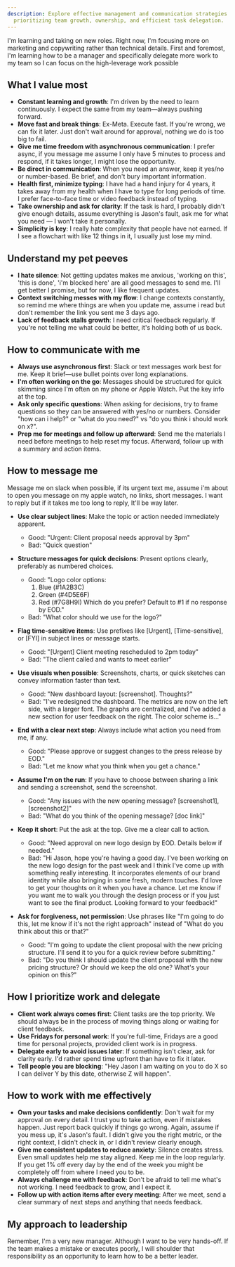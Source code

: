 ```yaml
---
description: Explore effective management and communication strategies for new leaders
  prioritizing team growth, ownership, and efficient task delegation.
---
```


I'm learning and taking on new roles. Right now, I'm focusing more on marketing and copywriting rather than technical details.
First and foremost, I'm learning how to be a manager and specifically delegate more work to my team so I can focus on the high-leverage work possible

## What I value most

- **Constant learning and growth**: I'm driven by the need to learn continuously. I expect the same from my team—always pushing forward.
- **Move fast and break things**: Ex-Meta. Execute fast. If you're wrong, we can fix it later. Just don't wait around for approval, nothing we do is too big to fail.
- **Give me time freedom with asynchronous communication**: I prefer async, if you message me assume I only have 5 minutes to process and respond, if it takes longer, I might lose the opportunity.
- **Be direct in communication**: When you need an answer, keep it yes/no or number-based. Be brief, and don't bury important information.
- **Health first, minimize typing**: I have had a hand injury for 4 years, it takes away from my health when I have to type for long periods of time. I prefer face-to-face time or video feedback instead of typing.
- **Take ownership and ask for clarity**: If the task is hard, I probably didn't give enough details, assume everything is Jason's fault, ask me for what you need — I won't take it personally.
- **Simplicity is key**: I really hate complexity that people have not earned. If I see a flowchart with like 12 things in it, I usually just lose my mind.

## Understand my pet peeves

- **I hate silence**: Not getting updates makes me anxious, 'working on this', 'this is done', 'i'm blocked here' are all good messages to send me. I'll get better I promise, but for now, I like frequent updates.
- **Context switching messes with my flow**: I change contexts constantly, so remind me where things are when you update me, assume i read but don't remember the link you sent me 3 days ago.
- **Lack of feedback stalls growth**: I need critical feedback regularly. If you're not telling me what could be better, it's holding both of us back.

## How to communicate with me

- **Always use asynchronous first**: Slack or text messages work best for me. Keep it brief—use bullet points over long explanations.
- **I'm often working on the go**: Messages should be structured for quick skimming since I'm often on my phone or Apple Watch. Put the key info at the top.
- **Ask only specific questions**: When asking for decisions, try to frame questions so they can be answered with yes/no or numbers. Consider "how can i help?" or "what do you need?" vs "do you think i should work on x?".
- **Prep me for meetings and follow up afterward**: Send me the materials I need before meetings to help reset my focus. Afterward, follow up with a summary and action items.

## How to message me

Message me on slack when possible, if its urgent text me, assume i'm about to open you message on my apple watch, no links, short messages. I want to reply but if it takes me too long to reply, It'll be way later.

- **Use clear subject lines**: Make the topic or action needed immediately apparent.
  - Good: "Urgent: Client proposal needs approval by 3pm"
  - Bad: "Quick question"

- **Structure messages for quick decisions**: Present options clearly, preferably as numbered choices.
  - Good: "Logo color options:
    1. Blue (#1A2B3C)
    2. Green (#4D5E6F)
    3. Red (#7G8H9I)
    Which do you prefer? Default to #1 if no response by EOD."
  - Bad: "What color should we use for the logo?"

- **Flag time-sensitive items**: Use prefixes like [Urgent], [Time-sensitive], or [FYI] in subject lines or message starts.
  - Good: "[Urgent] Client meeting rescheduled to 2pm today"
  - Bad: "The client called and wants to meet earlier"

- **Use visuals when possible**: Screenshots, charts, or quick sketches can convey information faster than text.
  - Good: "New dashboard layout: [screenshot]. Thoughts?"
  - Bad: "I've redesigned the dashboard. The metrics are now on the left side, with a larger font. The graphs are centralized, and I've added a new section for user feedback on the right. The color scheme is..."

- **End with a clear next step**: Always include what action you need from me, if any.
  - Good: "Please approve or suggest changes to the press release by EOD."
  - Bad: "Let me know what you think when you get a chance."

- **Assume I'm on the run**: If you have to choose between sharing a link and sending a screenshot, send the screenshot.
  - Good: "Any issues with the new opening message? [screenshot1], [screenshot2]"
  - Bad: "What do you think of the opening message? [doc link]"

- **Keep it short**: Put the ask at the top. Give me a clear call to action.
  - Good: "Need approval on new logo design by EOD. Details below if needed."
  - Bad: "Hi Jason, hope you're having a good day. I've been working on the new logo design for the past week and I think I've come up with something really interesting. It incorporates elements of our brand identity while also bringing in some fresh, modern touches. I'd love to get your thoughts on it when you have a chance. Let me know if you want me to walk you through the design process or if you just want to see the final product. Looking forward to your feedback!"

- **Ask for forgiveness, not permission**: Use phrases like "I'm going to do this, let me know if it's not the right approach" instead of "What do you think about this or that?"
  - Good: "I'm going to update the client proposal with the new pricing structure. I'll send it to you for a quick review before submitting."
  - Bad: "Do you think I should update the client proposal with the new pricing structure? Or should we keep the old one? What's your opinion on this?"

## How I prioritize work and delegate

- **Client work always comes first**: Client tasks are the top priority. We should always be in the process of moving things along or waiting for client feedback.
- **Use Fridays for personal work**: If you're full-time, Fridays are a good time for personal projects, provided client work is in progress.
- **Delegate early to avoid issues later**: If something isn't clear, ask for clarity early. I'd rather spend time upfront than have to fix it later.
- **Tell people you are blocking**: "Hey Jason I am waiting on you to do X so I can deliver Y by this date, otherwise Z will happen".

## How to work with me effectively

- **Own your tasks and make decisions confidently**: Don't wait for my approval on every detail. I trust you to take action, even if mistakes happen. Just report back quickly if things go wrong. Again, assume if you mess up, it's Jason's fault. I didn't give you the right metric, or the right context, I didn't check in, or I didn't review clearly enough.
- **Give me consistent updates to reduce anxiety**: Silence creates stress. Even small updates help me stay aligned. Keep me in the loop regularly. If you get 1% off every day by the end of the week you might be completely off from where I need you to be.
- **Always challenge me with feedback**: Don't be afraid to tell me what's not working. I need feedback to grow, and I expect it.
- **Follow up with action items after every meeting**: After we meet, send a clear summary of next steps and anything that needs feedback.

## My approach to leadership

Remember, I'm a very new manager. Although I want to be very hands-off. If the team makes a mistake or executes poorly, I will shoulder that responsibility as an opportunity to learn how to be a better leader.